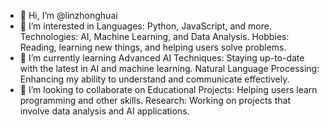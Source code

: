 - 👋 Hi, I’m @linzhonghuai
- 👀 I’m interested in Languages: Python, JavaScript, and more.
Technologies: AI, Machine Learning, and Data Analysis.
Hobbies: Reading, learning new things, and helping users solve problems.
- 🌱 I’m currently learning Advanced AI Techniques: Staying up-to-date with the latest in AI and machine learning.
Natural Language Processing: Enhancing my ability to understand and communicate effectively.
- 💞️ I’m looking to collaborate on Educational Projects: Helping users learn programming and other skills.
Research: Working on projects that involve data analysis and AI applications.


<!---
linzhonghuai/linzhonghuai is a ✨ special ✨ repository because its `README.md` (this file) appears on your GitHub profile.
You can click the Preview link to take a look at your changes.
--->
